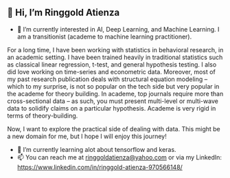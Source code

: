 ## 👋 Hi, I’m Ringgold Atienza

- 👀 I’m currently interested in AI, Deep Learning, and Machine Learning. I am a transitionist (academe to machine learning practitioner). 

For a long time, I have been working with statistics in behavioral research, in an academic setting. I have been trained heavily in traditional statistics such as classical linear regression, t-test, and general hypothesis testing. I also did love working on time-series and econometric data. Moreover, most of my past research publication deals with structural equation modeling – which to my surprise, is not so popular on the tech side but very popular in the academe for theory building. In academe, top journals require more than cross-sectional data – as such, you must present multi-level or multi-wave data to solidify claims on a particular hypothesis. Academe is very rigid in terms of theory-building.

Now, I want to explore the practical side of dealing with data. This might be a new domain for me, but I hope I will enjoy this journey!

- 🌱 I’m currently learning alot about tensorflow and keras.
- 📫 You can reach me at ringgoldatienza@yahoo.com or via my LinkedIn: https://www.linkedin.com/in/ringgold-atienza-970566148/

<!---
Ringgoldatienza/Ringgoldatienza is a ✨ special ✨ repository because its `README.md` (this file) appears on your GitHub profile.
You can click the Preview link to take a look at your changes.
--->
